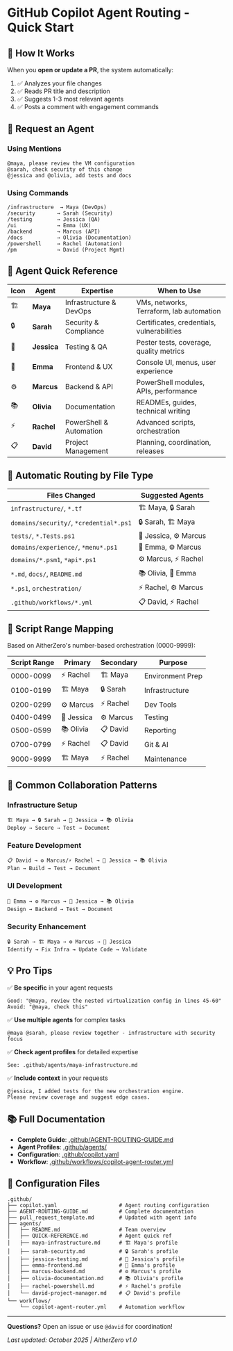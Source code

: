 # GitHub Copilot Agent Routing - Quick Start

## 🎯 How It Works

When you **open or update a PR**, the system automatically:
1. ✅ Analyzes your file changes
2. ✅ Reads PR title and description 
3. ✅ Suggests 1-3 most relevant agents
4. ✅ Posts a comment with engagement commands

## 🤖 Request an Agent

### Using Mentions
```
@maya, please review the VM configuration
@sarah, check security of this change
@jessica and @olivia, add tests and docs
```

### Using Commands
```
/infrastructure  → Maya (DevOps)
/security       → Sarah (Security)
/testing        → Jessica (QA)
/ui             → Emma (UX)
/backend        → Marcus (API)
/docs           → Olivia (Documentation)
/powershell     → Rachel (Automation)
/pm             → David (Project Mgmt)
```

## 👥 Agent Quick Reference

| Icon | Agent | Expertise | When to Use |
|------|-------|-----------|-------------|
| 🏗️ | **Maya** | Infrastructure & DevOps | VMs, networks, Terraform, lab automation |
| 🔒 | **Sarah** | Security & Compliance | Certificates, credentials, vulnerabilities |
| 🧪 | **Jessica** | Testing & QA | Pester tests, coverage, quality metrics |
| 🎨 | **Emma** | Frontend & UX | Console UI, menus, user experience |
| ⚙️ | **Marcus** | Backend & API | PowerShell modules, APIs, performance |
| 📚 | **Olivia** | Documentation | READMEs, guides, technical writing |
| ⚡ | **Rachel** | PowerShell & Automation | Advanced scripts, orchestration |
| 📋 | **David** | Project Management | Planning, coordination, releases |

## 📁 Automatic Routing by File Type

| Files Changed | Suggested Agents |
|---------------|------------------|
| `infrastructure/`, `*.tf` | 🏗️ Maya, 🔒 Sarah |
| `domains/security/`, `*credential*.ps1` | 🔒 Sarah, 🏗️ Maya |
| `tests/`, `*.Tests.ps1` | 🧪 Jessica, ⚙️ Marcus |
| `domains/experience/`, `*menu*.ps1` | 🎨 Emma, ⚙️ Marcus |
| `domains/*.psm1`, `*api*.ps1` | ⚙️ Marcus, ⚡ Rachel |
| `*.md`, `docs/`, `README.md` | 📚 Olivia, 🎨 Emma |
| `*.ps1`, `orchestration/` | ⚡ Rachel, ⚙️ Marcus |
| `.github/workflows/*.yml` | 📋 David, ⚡ Rachel |

## 🔢 Script Range Mapping

Based on AitherZero's number-based orchestration (0000-9999):

| Script Range | Primary | Secondary | Purpose |
|--------------|---------|-----------|---------|
| 0000-0099 | ⚡ Rachel | 🏗️ Maya | Environment Prep |
| 0100-0199 | 🏗️ Maya | 🔒 Sarah | Infrastructure |
| 0200-0299 | ⚙️ Marcus | ⚡ Rachel | Dev Tools |
| 0400-0499 | 🧪 Jessica | ⚙️ Marcus | Testing |
| 0500-0599 | 📚 Olivia | 📋 David | Reporting |
| 0700-0799 | ⚡ Rachel | 📋 David | Git & AI |
| 9000-9999 | 🏗️ Maya | ⚡ Rachel | Maintenance |

## 🤝 Common Collaboration Patterns

### Infrastructure Setup
```
🏗️ Maya → 🔒 Sarah → 🧪 Jessica → 📚 Olivia
Deploy → Secure → Test → Document
```

### Feature Development
```
📋 David → ⚙️ Marcus/⚡ Rachel → 🧪 Jessica → 📚 Olivia
Plan → Build → Test → Document
```

### UI Development
```
🎨 Emma → ⚙️ Marcus → 🧪 Jessica → 📚 Olivia
Design → Backend → Test → Document
```

### Security Enhancement
```
🔒 Sarah → 🏗️ Maya → ⚙️ Marcus → 🧪 Jessica
Identify → Fix Infra → Update Code → Validate
```

## 💡 Pro Tips

✅ **Be specific** in your agent requests
```
Good: "@maya, review the nested virtualization config in lines 45-60"
Avoid: "@maya, check this"
```

✅ **Use multiple agents** for complex tasks
```
@maya @sarah, please review together - infrastructure with security focus
```

✅ **Check agent profiles** for detailed expertise
```
See: .github/agents/maya-infrastructure.md
```

✅ **Include context** in your requests
```
@jessica, I added tests for the new orchestration engine. 
Please review coverage and suggest edge cases.
```

## 📚 Full Documentation

- **Complete Guide**: [.github/AGENT-ROUTING-GUIDE.md](AGENT-ROUTING-GUIDE.md)
- **Agent Profiles**: [.github/agents/](agents/)
- **Configuration**: [.github/copilot.yaml](copilot.yaml)
- **Workflow**: [.github/workflows/copilot-agent-router.yml](workflows/copilot-agent-router.yml)

## 🔧 Configuration Files

```
.github/
├── copilot.yaml                    # Agent routing configuration
├── AGENT-ROUTING-GUIDE.md          # Complete documentation
├── pull_request_template.md        # Updated with agent info
├── agents/
│   ├── README.md                   # Team overview
│   ├── QUICK-REFERENCE.md          # Agent quick ref
│   ├── maya-infrastructure.md      # 🏗️ Maya's profile
│   ├── sarah-security.md           # 🔒 Sarah's profile
│   ├── jessica-testing.md          # 🧪 Jessica's profile
│   ├── emma-frontend.md            # 🎨 Emma's profile
│   ├── marcus-backend.md           # ⚙️ Marcus's profile
│   ├── olivia-documentation.md     # 📚 Olivia's profile
│   ├── rachel-powershell.md        # ⚡ Rachel's profile
│   └── david-project-manager.md    # 📋 David's profile
└── workflows/
    └── copilot-agent-router.yml    # Automation workflow
```

---

**Questions?** Open an issue or use `@david` for coordination!

*Last updated: October 2025 | AitherZero v1.0*
